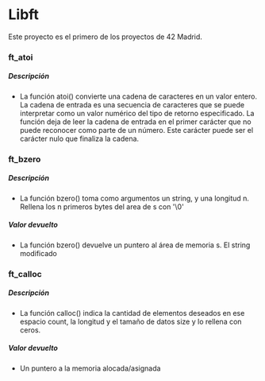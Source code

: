 # Libft
Este proyecto es el primero de los proyectos de 42 Madrid.
### ft_atoi
##### Descripción
- La función atoi() convierte una cadena de caracteres en un valor entero. La cadena de entrada es una secuencia de caracteres que se puede interpretar como un valor numérico del tipo de retorno especificado. La función deja de leer la cadena de entrada en el primer carácter que no puede reconocer como parte de un número. Este carácter puede ser el carácter nulo que finaliza la cadena.

### ft_bzero
##### Descripción
- La función bzero() toma como argumentos un string, y una longitud n. Rellena los n primeros bytes del area de s con '\0'
##### Valor devuelto
- La función bzero() devuelve un puntero al área de memoria s. El string modificado

### ft_calloc            
##### Descripción
- La función calloc() indica la cantidad de elementos deseados en ese espacio count, la longitud y el tamaño de datos size y lo rellena con ceros.
##### Valor devuelto
- Un puntero a la memoria alocada/asignada
